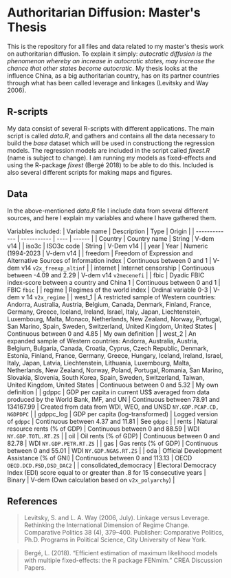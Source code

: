 # Authoritarian Diffusion: Master's Thesis
This is the repository for all files and data related to my master's thesis work on authoritarian diffusion. To explain it simply: *autocratic diffusion is the phenomenon whereby an increase in autocratic states, may increase the chance that other states become autocratic*. My thesis looks at the influence China, as a big authoritarian country, has on its partner countries through what has been called leverage and linkages (Levitsky and Way 2006).

## R-scripts
My data consist of several R-scripts with different applications. The main script is called *data.R*, and gathers and contains all the data necessary to build the *base* dataset which will be used in constructiong the regression models. The regression models are included in the script called *fixest.R* (name is subject to change). I am running my models as fixed-effects and using the R-package *fixest* (Bergé 2018) to be able to do this. Included is also several different scripts for making maps and figures.

## Data
In the above-mentioned *data.R* file I include data from several different sources, and here I explain my variables and where I have gathered them.

Variables included:
| Variable name | Description | Type | Origin |
| ------------- | ----------- | ---- | ------ |
| Country       | Country name | String | V-dem v14 |
| iso3c         | ISO3c code | String | V-Dem v14 |
| year          | Year | Numeric (1994-2023 | V-dem v14 |
| freedom       | Freedom of Expression and Alternative Sources of Information index | Continuous between 0 and 1 | V-dem v14 `v2x_freexp_altinf` |
| internet      | Internet censorship | Continuous between -4.09 and 2.29 | V-dem v14 `v2mecenefi` |
| fbic          | Dyadic FBIC index-score between a country and China 1 | Continuous between 0 and 1 | FBIC `fbic` |
| regime        | Regimes of the world index | Ordinal variable 0-3 | V-dem v 14 `v2x_regime` |
| west_1        | A restricted sample of Western countries: Andorra, Australia, Austria, Belgium, Canada, Denmark, Finland, France, Germany, Greece, Iceland, Ireland, Israel, Italy, Japan, Liechtenstein, Luxembourg, Malta, Monaco, Netherlands, New Zealand, Norway, Portugal, San Marino, Spain, Sweden, Switzerland, United Kingdom, United States | Continuous between 0 and 4.85 | My own definition |
| west_2        | An expanded sample of Western countries: Andorra, Australia, Austria, Belgium, Bulgaria, Canada, Croatia, Cyprus, Czech Republic, Denmark, Estonia, Finland, France, Germany, Greece, Hungary, Iceland, Ireland, Israel, Italy, Japan, Latvia, Liechtenstein, Lithuania, Luxembourg, Malta, Netherlands, New Zealand, Norway, Poland, Portugal, Romania, San Marino, Slovakia, Slovenia, South Korea, Spain, Sweden, Switzerland, Taiwan, United Kingdom, United States | Continuous between 0 and 5.32 | My own definition |
| gdppc         | GDP per capita in current US$ averaged from data produced by the World Bank, IMF, and UN | Continuous between 78.91 and 134167.99 | Created from data from WDI, WEO, and UNSD `NY.GDP.PCAP.CD, NGDPDPC` |
| gdppc_log     | GDP per capita (log-transformed) | Logged version of `gdppc` | Continuous between 4.37 and 11.81 | See `gdppc` |
| rents         | Natural resource rents (% of GDP) | Continuous between 0 and 88.59 | WDI `NY.GDP.TOTL.RT.ZS` |
| oil           | Oil rents (% of GDP) | Continuous between 0 and 82.78 | WDI `NY.GDP.PETR.RT.ZS` |
| gas           | Gas rents (% of GDP) | Continuous between 0 and 55.01 | WDI `NY.GDP.NGAS.RT.ZS` |
| oda           | Official Development Assistance (% of GNI) | Continuous between 0 and 113.13 | OECD `OECD.DCD.FSD,DSD_DAC2` |
| consolidated_democracy | Electoral Democracy Index (EDI) score equal to or greater than .8 for 15 consecutive years | Binary | V-dem (Own calculation based on `v2x_polyarchy`) |

## References
> Levitsky, S. and L. A. Way (2006, July). Linkage versus Leverage. Rethinking the International Dimension of Regime Change. Comparative Politics 38 (4), 379–400. Publisher: Comparative Politics, Ph.D. Programs in Political Science, City University of New York.

> Bergé, L. (2018). “Efficient estimation of maximum likelihood models with multiple fixed-effects: the R package FENmlm.” CREA Discussion Papers. 
